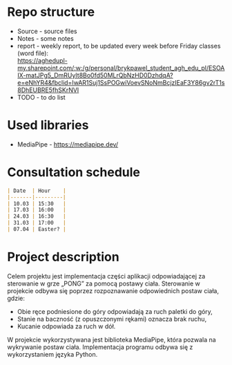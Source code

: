 # Repo structure
* Source - source files
* Notes - some notes
* report - weekly report, to be updated every week before Friday classes (word file): <br />
https://aghedupl-my.sharepoint.com/:w:/g/personal/brykpawel_student_agh_edu_pl/ESOAIX-matJPg5_DmRUyIt8Bo0fd50MLrQbNzHD0DzhdqA?e=eNhYR4&fbclid=IwAR1Suj1SsPOGwiVoevSNoNmBcjzIEaF3Y86gv2rT1s8DhEUBRE5fhSKrNVI
* TODO - to do list

# Used libraries
* MediaPipe - https://mediapipe.dev/

# Consultation schedule
```markdown
| Date  | Hour    |
|-------|---------|
| 10.03 | 15:30   |
| 17.03 | 16:00   |
| 24.03 | 16:30   |
| 31.03 | 17:00   |
| 07.04 | Easter? |
```

# Project description

Celem projektu jest implementacja części aplikacji odpowiadającej za sterowanie w grze „PONG” za pomocą postawy ciała.
Sterowanie w projekcie odbywa się poprzez rozpoznawanie odpowiednich postaw ciała, gdzie:
  *	Obie ręce podniesione do góry odpowiadają za ruch paletki do góry,
  *	Stanie na baczność (z opuszczonymi rękami) oznacza brak ruchu, 
  *	Kucanie odpowiada za ruch w dół.


W projekcie wykorzystywana jest biblioteka MediaPipe, która pozwala na wykrywanie postaw ciała. Implementacja programu odbywa się z wykorzystaniem języka Python.

